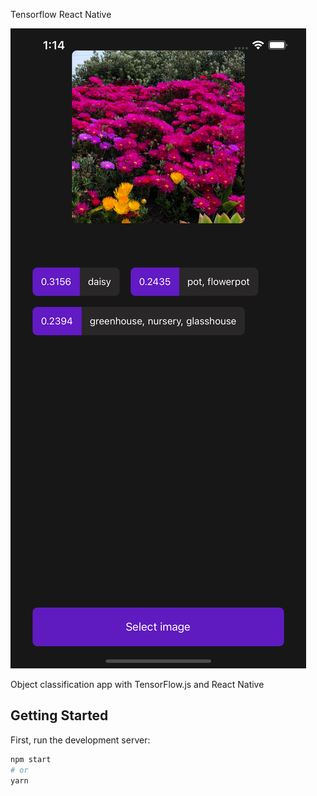 Tensorflow React Native

![Tensorflow](https://github.com/rvslan/tensorflow-react-native/blob/main/screenshot.png?raw=true)

Object classification app with TensorFlow.js and React Native

## Getting Started

First, run the development server:

```bash
npm start
# or
yarn
